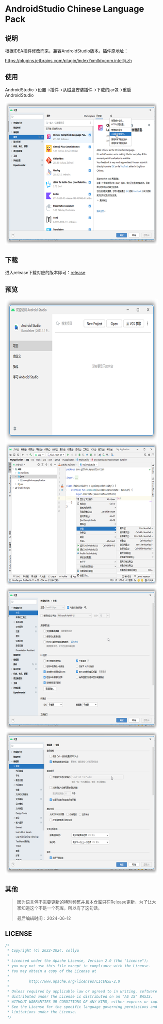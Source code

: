 # AndroidStudio Chinese Language Pack

## 说明

根据IDEA插件修改而来，兼容AndroidStudio版本。插件原地址：

<https://plugins.jetbrains.com/plugin/index?xmlId=com.intellij.zh>

## 使用

AndroidStudio->设置->插件->从磁盘安装插件->下载的jar包->重启AndroidStudio

![sshot-01.png](images/sshot-05.png)

## 下载

进入release下载对应的版本即可：[release](https://github.com/sollyu/AndroidStudioChineseLanguagePack/releases)

## 预览

![sshot-01.png](images/sshot-01.png)
![sshot-02.png](images/sshot-02.png)
![sshot-03.png](images/sshot-03.png)
![sshot-04.png](images/sshot-04.png)

## 其他

> 因为语言包不需要更新的特别频繁并且本仓库只在Release更新，为了让大家知道这个不是一个死库，所以有了这句话。
> 
> 最后编辑时间：2024-06-12

## LICENSE

```c++
/*
 * Copyright (C) 2022-2024. sollyu
 *
 * Licensed under the Apache License, Version 2.0 (the "License");
 * you may not use this file except in compliance with the License.
 * You may obtain a copy of the License at
 *
 *         http://www.apache.org/licenses/LICENSE-2.0
 *
 * Unless required by applicable law or agreed to in writing, software
 * distributed under the License is distributed on an "AS IS" BASIS,
 * WITHOUT WARRANTIES OR CONDITIONS OF ANY KIND, either express or implied.
 * See the License for the specific language governing permissions and
 * limitations under the License.
 */
```
